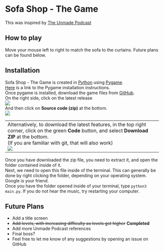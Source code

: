 <h1>Sofa Shop - The Game</h1>

<p>This was inspired by <a href = "https://www.unmade.fm">The Unmade Podcast</a></p>

<h2>How to play</h2>
Move your mouse left to right to match the sofa to the curtains. Future plans can be found below.
<h2>Installation</h2>
Sofa Shop - The Game is created in <a href="https://www.python.org">Python</a> using <a href="https://www.pygame.org/">Pygame</a>. <a href="https://www.pygame.org/wiki/GettingStarted"> <br>
Here</a> is a link to the Pygame installation instructions. <br>
Once pygame is installed, download the game files from <a href="https://www.github.com/ajernandes/SofaShop">GitHub</a>.<br>
On the right side, click on the latest release<br>
<img src="https://cdn.discordapp.com/attachments/801812172627640321/860522841471844362/unknown.png"><br>
And then click on <b>Source code (zip)</b> at the bottom.<br>
<img src="https://cdn.discordapp.com/attachments/801812172627640321/860522938255278080/unknown.png"><br>
<table css="border:1px solid white;">
<tr css="border:1px solid white;">
<td css="border:1px solid white;">
Alternatively, to download the latest features, in the top right corner, click on the green <b>Code</b> button, and select <b>Download ZIP</b> at the bottom. <br>(If you are familiar with git, that will also work)<br>
<img src="https://cdn.discordapp.com/attachments/801812172627640321/860335944561197086/unknown.png"><br>
<td>
</tr>
</table>
Once you have downloaded the zip file, you need to extract it, and open the folder contained inside of it.<br>
Next, we need to open this file inside of the terminal. This can generally be done by right clicking the folder, depending on your operating system. Google is your friend.<br>
Once you have the folder opened inside of your terminal, type <code>python3 main.py</code>. If you do not hear the music, try restarting your computer.<br>
<h2>Future Plans</h2>
<ul>
<li>Add a title screen</li>
<li><del>Add levels, with increasing difficulty as levels get higher</del> <b>Completed</b></li>
<li>Add more Unmade Podcast references</li>
<li>Final boss?</li>
<li>Feel free to let me know of any suggestions by opening an issue on GitHub</li>
</ul>